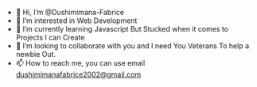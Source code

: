 - 👋 Hi, I’m @Dushimimana-Fabrice
- 👀 I’m interested in Web Development
- 🌱 I’m currently learning Javascript But Stucked when it comes to Projects I can Create
- 💞️ I’m looking to collaborate with you and I need You Veterans To help a newbie Out.
- 📫 How to reach me, you can use email dushimimanafabrice2002@gmail.com

<!---
Dushimimana-Fabrice/Dushimimana-Fabrice is a ✨ special ✨ repository because its `README.md` (this file) appears on your GitHub profile.
You can click the Preview link to take a look at your changes.
--->

